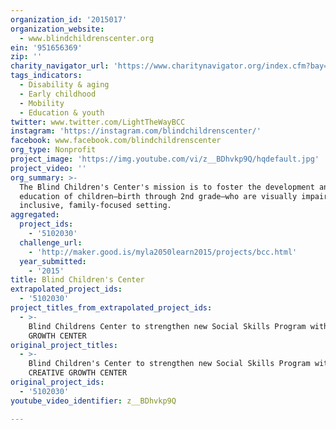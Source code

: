 ```yaml
---
organization_id: '2015017'
organization_website:
  - www.blindchildrenscenter.org
ein: '951656369'
zip: ''
charity_navigator_url: 'https://www.charitynavigator.org/index.cfm?bay=search.profile&ein=951656369'
tags_indicators:
  - Disability & aging
  - Early childhood
  - Mobility
  - Education & youth
twitter: www.twitter.com/LightTheWayBCC
instagram: 'https://instagram.com/blindchildrenscenter/'
facebook: www.facebook.com/blindchildrenscenter
org_type: Nonprofit
project_image: 'https://img.youtube.com/vi/z__BDhvkp9Q/hqdefault.jpg'
project_video: ''
org_summary: >-
  The Blind Children's Center's mission is to foster the development and
  education of children—birth through 2nd grade—who are visually impaired, in an
  inclusive, family-focused setting.
aggregated:
  project_ids:
    - '5102030'
  challenge_url:
    - 'http://maker.good.is/myla2050learn2015/projects/bcc.html'
  year_submitted:
    - '2015'
title: Blind Children's Center
extrapolated_project_ids:
  - '5102030'
project_titles_from_extrapolated_project_ids:
  - >-
    Blind Childrens Center to strengthen new Social Skills Program with CREATIVE
    GROWTH CENTER
original_project_titles:
  - >-
    Blind Children's Center to strengthen new Social Skills Program with
    CREATIVE GROWTH CENTER
original_project_ids:
  - '5102030'
youtube_video_identifier: z__BDhvkp9Q

---
```

